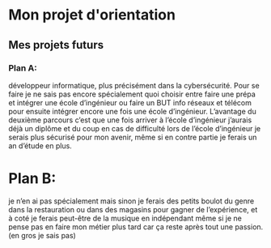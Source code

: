 # Mon projet d'orientation  

## Mes projets futurs 

### Plan A:
 développeur informatique, plus précisément dans la cybersécurité. Pour se faire je ne sais pas encore spécialement quoi choisir entre faire une prépa et intégrer une école d’ingénieur ou faire un BUT info réseaux et télécom pour ensuite intégrer encore une fois une école d’ingénieur. 
L’avantage du deuxième parcours c’est que une fois arriver à l’école d’ingénieur j’aurais déjà un diplôme et du coup en cas de difficulté lors de l’école d’ingénieur je serais plus sécurisé pour mon avenir, même si en contre partie je ferais un an d’étude en plus.

# Plan B: 
je n’en ai pas spécialement mais sinon je ferais des petits boulot du genre dans la restauration ou dans des magasins pour gagner de l’expérience, et à coté je ferais peut-être de la musique en indépendant même si je ne pense pas en faire mon métier plus tard car ça reste après tout une passion. (en gros je sais pas)